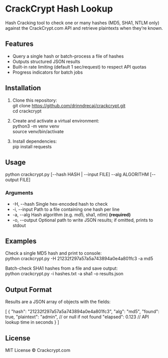 # CrackCrypt Hash Lookup

  Hash Cracking tool to check one or many hashes (MD5, SHA1, NTLM only) against the CrackCrypt.com API and retrieve plaintexts when they’re known.

## Features

- Query a single hash or batch-process a file of hashes  
- Outputs structured JSON results  
- Built-in rate limiting (default 1 sec/request) to respect API quotas  
- Progress indicators for batch jobs  


## Installation

1. Clone this repository:  
   git clone https://github.com/drinndrecaj/crackcrypt.git  
   cd crackcrypt  

2. Create and activate a virtual environment:  
   python3 -m venv venv  
   source venv/bin/activate  

3. Install dependencies:  
   pip install requests  

## Usage

python crackcrypt.py [--hash HASH | --input FILE] --alg ALGORITHM [--output FILE]

### Arguments

- -H, --hash     Single hex-encoded hash to check  
- -i, --input    Path to a file containing one hash per line  
- -a, --alg      Hash algorithm (e.g. md5, sha1, ntlm) **(required)**  
- -o, --output   Optional path to write JSON results; if omitted, prints to stdout  

## Examples

Check a single MD5 hash and print to console:  
python crackcrypt.py -H 21232f297a57a5a743894a0e4a801fc3 -a md5

Batch-check SHA1 hashes from a file and save output:  
python crackcrypt.py -i hashes.txt -a sha1 -o results.json


## Output Format

Results are a JSON array of objects with the fields:

[
  {
    "hash":      "21232f297a57a5a743894a0e4a801fc3",
    "alg":       "md5",
    "found":     true,
    "plaintext": "admin",    // or null if not found
    "elapsed":   0.123              // API lookup time in seconds
  }
]

## License

MIT License © Crackcrypt.com
